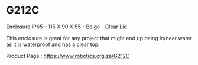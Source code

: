 # G212C
Enclosure IP65 - 115 X 90 X 55 - Beige - Clear Lid

This enclosure is great for any project that might end up being in/near water as it is waterproof and has a clear top.

Product Page : https://www.robotics.org.za/G212C
